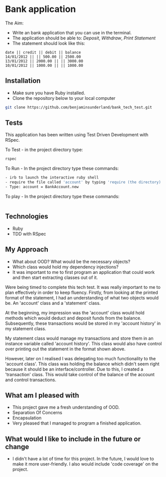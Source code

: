 # Bank application

The Aim:

- Write an bank application that you can use in the terminal.
- The application should be able to: *Deposit*, *Withdraw*, *Print Statement*
- The statement should look like this:

```
date || credit || debit || balance
14/01/2012 || || 500.00 || 2500.00
13/01/2012 || 2000.00 || || 3000.00
10/01/2012 || 1000.00 || || 1000.00
```

## Installation

* Make sure you have Ruby installed.
* Clone the repository below to your local computer

```sh
git clone https://github.com/benjaminsunderland/bank_tech_test.git
```

## Tests

This application has been written using Test Driven Development with RSpec.

To Test - in the project directory type:

```sh
rspec
```

To Run - In the project directory type these commands:

```sh
- irb to launch the interactive ruby shell
- require the file called 'account' by typing 'require (the directory)'
- Type: account = BankAccount.new
```

To play - In the project directory type these commands:

```sh

```

## Technologies

* Ruby
* TDD with RSpec

## My Approach

- What about OOD? What would be the necessary objects?
- Which class would hold my dependency injections?
- It was important to me to first program an application that could work and then start extracting classes out of it.

Were being timed to complete this tech test. It was really important to me to plan effectively in order to keep fluency. Firstly, from looking at the printed format of the statement, I had an understanding of what two objects would be. An 'account' class and a 'statement' class.

At the beginning, my impression was the 'account' class would hold methods which would deduct and deposit funds from the balance. Subsequently, these transactions would be stored in my 'account history' in my statement class.

My statement class would manage my transactions and store them in an instance variable called 'account history'. This class would also have control over printing out the statement in the format shown above.

However, later on I realised I was delegating too much functionality to the 'account class'. This class was holding the balance which didn't seem right because it should be an interface/controller. Due to this, I created a 'transaction' class. This would take control of the balance of the account and control transactions.


## What am I pleased with

- This project gave me a fresh understanding of OOD.
- Separation Of Concerns
- Encapsulation
- Very pleased that I managed to program a finished application.

## What would I like to include in the future or change

- I didn't have a lot of time for this project. In the future, I would love to make it more user-friendly. I also would include 'code coverage' on the project.
